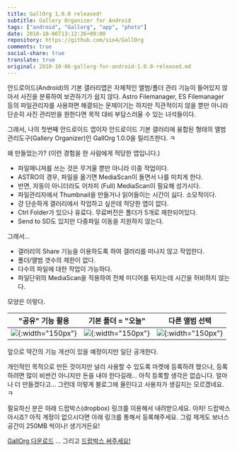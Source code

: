 ```yaml
---
title: GallOrg 1.0.0 released!
subtitle: Gallery Organizer for Android
tags: ["android", "Gallorg", "app", "photo"]
date: 2010-10-06T13:12:26+09:00
repository: https://github.com/sio4/GallOrg
comments: true
social-share: true
translate: true
original: 2010-10-06-gallorg-for-android-1.0.0-released.md
---
```

안드로이드(Android)의 기본 갤러리앱은 자체적인 앨범/폴더 관리 기능이 들어있지
않아서 사진을 분류하여 보관하기가 쉽지 않다. Astro Filemanager, ES Filemanager
등의 파일관리자를 사용하면 해결되는 문제이기는 하지만 직관적이지 않을 뿐만
아니라 단순히 사진 관리만을 원한다면 목적 대비 부담스러울 수 있는 녀석들이다.

그래서, 나의 첫번째 안드로이드 앱이자 안드로이드 기본 갤러리에 융합된 형태의
앨범관리도구(Gallery Organizer)인 GallOrg 1.0.0을 릴리즈한다. ㅋ

왜 만들었는가? (이런 경험을 한 사람에게 적당한 앱입니다.)

- 파일매니져를 쓰는 것은 무거울 뿐만 아니라 이중 작업이다.
- ASTRO의 경우, 파일을 옮기면 MediaScan이 돌면서 나를 미치게 한다.
- 반면, 자동이 아니더라도 어차피 (Full) MediaScan이 필요해 성가시다.
- 파일관리자에서 Thumbnail을 만들거나 읽어들이는 시간이 싫다. 소모적이다.
- 걍 단순하게 갤러리에서 작업하고 싶은데 적당한 앱이 없다.
- Ctrl Folder가 있으나 유료다. 무료버전은 폴더가 5개로 제한되어있다.
- Send to SD도 있지만 다중파일 이동을 지원하지 않는다.

그래서...

- 갤러리의 Share 기능을 이용하도록 하여 갤러리를 떠나지 않고 작업한다.
- 폴더/앨범 갯수의 제한이 없다.
- 다수의 파일에 대한 작업이 가능하다.
- 파일단위의 MediaScan을 적용하여 전체 미디어를 뒤지는데 시간을 허비하지 않는다.

모양은 이렇다.

| "공유" 기능 활용 | 기본 폴더 = "오늘" | 다른 앨범 선택 |
|:----:|:----:|:----:|
| ![](/attachments/2010-10-06-gallorg-share.png){:width="150px"} | ![](/attachments/2010-10-06-gallorg-default.png){:width="150px"} | ![](/attachments/2010-10-06-gallorg-recent.png){:width="150px"} |

앞으로 약간의 기능 개선이 있을 예정이지만 일단 공개한다.

개인적인 목적으로 만든 것이지만 널리 사용할 수 있도록 마켓에 등록하려 했으나,
등록하려면 많이 비싼건 아니지만 돈을 내야 한다길래... 아직 등록할 생각은
없습니다. 얼마나 더 만들겠다고... 그런데 이렇게 블로그에 올린다고 사용자가
생길지는 모르겠네요. ㅋ

필요하신 분은 아래 드랍박스(dropbox) 링크를 이용해서 내려받으세요. 아차!
드랍박스 아시죠? 아직 계정이 없으시다면 아래 링크를 통해서 등록해주세요.
그럼 제게도 보너스 공간이 250MB 씩이나! 생기거든요!

[GallOrg 다운로드](http://db.tt/Vr4HXIA "최신버전 내려받기")&nbsp;...
그리고 [드랍박스 써주세요!](http://db.tt/ZlszHs4 "[http://db.tt/ZlszHs4]로 이동합니다.")

